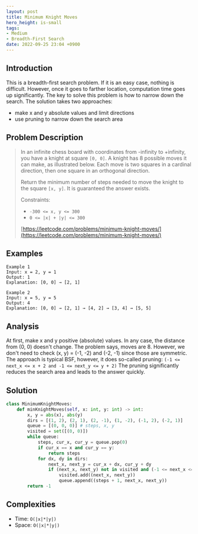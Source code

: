 ```yaml
---
layout: post
title: Minimum Knight Moves
hero_height: is-small
tags:
- Medium
- Breadth-First Search
date: 2022-09-25 23:04 +0900
---
```

## Introduction
This is a breadth-first search problem.
If it is an easy case, nothing is difficult.
However, once it goes to farther location, computation time goes up significantly.
The key to solve this problem is how to narrow down the search.
The solution takes two approaches:
- make x and y absolute values and limit directions
- use pruning to narrow down the search area

## Problem Description
> In an infinite chess board with coordinates from -infinity to +infinity, you have a knight at square `[0, 0]`.
> A knight has 8 possible moves it can make, as illustrated below.
> Each move is two squares in a cardinal direction, then one square in an orthogonal direction.
> 
> Return the minimum number of steps needed to move the knight to the square `[x, y]`.
> It is guaranteed the answer exists.
>
> Constraints:
> - `-300 <= x, y <= 300`
> - `0 <= |x| + |y| <= 300`
>
> [https://leetcode.com/problems/minimum-knight-moves/](https://leetcode.com/problems/minimum-knight-moves/)

## Examples
```
Example 1
Input: x = 2, y = 1
Output: 1
Explanation: [0, 0] → [2, 1]
```

```
Example 2
Input: x = 5, y = 5
Output: 4
Explanation: [0, 0] → [2, 1] → [4, 2] → [3, 4] → [5, 5]
```

## Analysis
At first, make x and y positive (absolute) values.
In any case, the distance from (0, 0) doesn't change.
The problem says, moves are 8.
However, we don't need to check (x, y) = (-1, -2) and (-2, -1) since those are symmetric.
The approach is typical BSF, however, it does so-called pruning:
`(-1 <= next_x <= x + 2 and -1 <= next_y <= y + 2)`
The pruning significantly reduces the search area and leads to the answer quickly.

## Solution
```python
class MinimumKnightMoves:
    def minKnightMoves(self, x: int, y: int) -> int:
        x, y = abs(x), abs(y)
        dirs = [(1, 2), (2, 1), (2, -1), (1, -2), (-1, 2), (-2, 1)]
        queue = [(0, 0, 0)] # steps, x, y
        visited = set([(0, 0)])
        while queue:
            steps, cur_x, cur_y = queue.pop(0)
            if cur_x == x and cur_y == y:
                return steps
            for dx, dy in dirs:
                next_x, next_y = cur_x + dx, cur_y + dy
                if (next_x, next_y) not in visited and (-1 <= next_x <= x + 2 and -1 <= next_y <= y + 2):
                    visited.add((next_x, next_y))
                    queue.append((steps + 1, next_x, next_y))
        return -1
```

## Complexities
- Time: `O(|x|*|y|)`
- Space: `O(|x|*|y|)`
